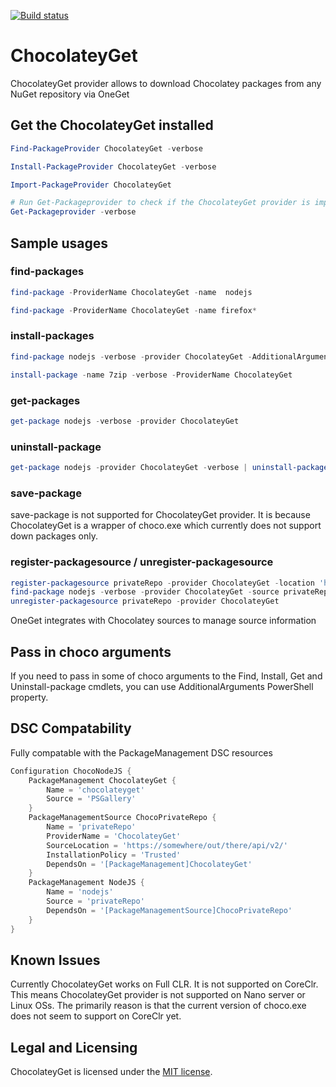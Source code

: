 [![Build status](https://ci.appveyor.com/api/projects/status/vxbk2jqy0r6y7cem/branch/master?svg=true)](https://ci.appveyor.com/project/jianyunt/chocolateyget/branch/master)

# ChocolateyGet
ChocolateyGet provider allows to download Chocolatey packages from any NuGet repository via OneGet


## Get the ChocolateyGet installed
```PowerShell
Find-PackageProvider ChocolateyGet -verbose

Install-PackageProvider ChocolateyGet -verbose

Import-PackageProvider ChocolateyGet

# Run Get-Packageprovider to check if the ChocolateyGet provider is imported
Get-Packageprovider -verbose
```

## Sample usages
### find-packages
```PowerShell
find-package -ProviderName ChocolateyGet -name  nodejs

find-package -ProviderName ChocolateyGet -name firefox*
```

### install-packages
```PowerShell
find-package nodejs -verbose -provider ChocolateyGet -AdditionalArguments --exact | install-package

install-package -name 7zip -verbose -ProviderName ChocolateyGet
```
### get-packages
```PowerShell
get-package nodejs -verbose -provider ChocolateyGet
```
### uninstall-package
```PowerShell
get-package nodejs -provider ChocolateyGet -verbose | uninstall-package -AdditionalArguments '-y --remove-dependencies' -Verbose
```
### save-package

save-package is not supported for ChocolateyGet provider.
It is because ChocolateyGet is a wrapper of choco.exe which currently does not support down packages only.

### register-packagesource / unregister-packagesource
```PowerShell
register-packagesource privateRepo -provider ChocolateyGet -location 'https://somewhere/out/there/api/v2/'
find-package nodejs -verbose -provider ChocolateyGet -source privateRepo -AdditionalArguments --exact | install-package
unregister-packagesource privateRepo -provider ChocolateyGet
```

OneGet integrates with Chocolatey sources to manage source information

## Pass in choco arguments
If you need to pass in some of choco arguments to the Find, Install, Get and Uninstall-package cmdlets, you can use AdditionalArguments PowerShell property.

## DSC Compatability
Fully compatable with the PackageManagement DSC resources
```PowerShell
Configuration ChocoNodeJS {
	PackageManagement ChocolateyGet {
		Name = 'chocolateyget'
		Source = 'PSGallery'
	}
	PackageManagementSource ChocoPrivateRepo {
		Name = 'privateRepo'
		ProviderName = 'ChocolateyGet'
		SourceLocation = 'https://somewhere/out/there/api/v2/'
		InstallationPolicy = 'Trusted'
		DependsOn = '[PackageManagement]ChocolateyGet'
	}
	PackageManagement NodeJS {
		Name = 'nodejs'
		Source = 'privateRepo'
		DependsOn = '[PackageManagementSource]ChocoPrivateRepo'
	}
}
```

## Known Issues
Currently ChocolateyGet works on Full CLR.
It is not supported on CoreClr.
This means ChocolateyGet provider is not supported on Nano server or Linux OSs.
The primarily reason is that the current version of choco.exe does not seem to support on CoreClr yet.

## Legal and Licensing

ChocolateyGet is licensed under the [MIT license](./LICENSE.txt).
